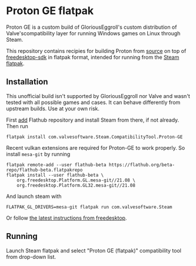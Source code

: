 # Proton GE flatpak

Proton GE is a custom build of GloriousEggroll's custom distribution of Valve'scompatibility layer for running Windows games on Linux through Steam.

This repository contains recipies for building Proton from [source](https://github.com/GloriousEggroll/proton-ge-custom) on top of [freedesktop-sdk](https://gitlab.com/freedesktop-sdk/freedesktop-sdk) in flatpak format, intended for running from the [Steam flatpak](https://github.com/flathub/com.valvesoftware.Steam).

## Installation

This unofficial build isn't supported by GloriousEggroll nor Valve and wasn't tested with all possible games and cases. It can behave differently from upstream builds. Use at your own risk.

First [add](https://flatpak.org/setup) Flathub repository and install Steam from there, if not already. Then run
```
flatpak install com.valvesoftware.Steam.CompatibilityTool.Proton-GE
```

Recent vulkan extensions are required for Proton-GE to work properly. So install `mesa-git` by running
```
flatpak remote-add --user flathub-beta https://flathub.org/beta-repo/flathub-beta.flatpakrepo
flatpak install --user flathub-beta \
    org.freedesktop.Platform.GL.mesa-git//21.08 \
    org.freedesktop.Platform.GL32.mesa-git//21.08
```

And launch steam with
```
FLATPAK_GL_DRIVERS=mesa-git flatpak run com.valvesoftware.Steam
```

Or follow [the latest instructions from freedesktop](https://gitlab.com/freedesktop-sdk/freedesktop-sdk/-/wikis/Mesa-git).

## Running

Launch Steam flatpak and select "Proton GE (flatpak)" compatibility tool from drop-down list.
